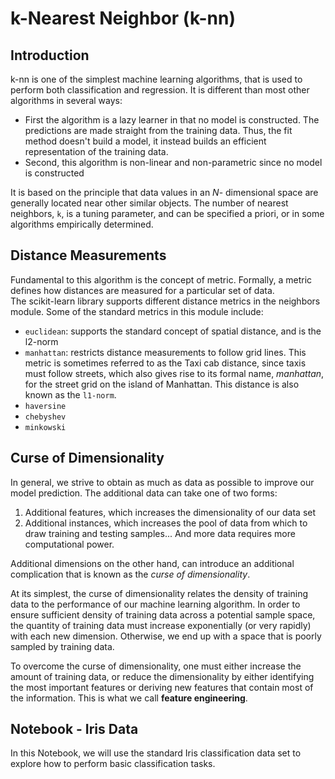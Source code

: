 # k-Nearest Neighbor (k-nn)

## Introduction

k-nn is one of the simplest machine learning algorithms, that is used to perform both classification and regression. It is different than most other algorithms in several ways:
* First the algorithm is a lazy learner in that no model is constructed. The predictions are made straight from the training data. Thus, the fit method doesn't build a model, it instead builds an efficient representation of the training data.
* Second, this algorithm is non-linear and non-parametric since no model is constructed

It is based on the principle that data values in an $N$- dimensional space are generally located near other similar objects. The number of nearest neighbors, `k`, is a tuning parameter, and can be specified a priori, or in some algorithms empirically determined.

## Distance Measurements
Fundamental to this algorithm is the concept of metric. Formally, a metric defines how distances are measured for a particular set of data.  
The scikit-learn library supports different distance metrics in the neighbors module. Some of the standard metrics in this module include:

* `euclidean`: supports the standard concept of spatial distance, and is the l2-norm
* `manhattan`: restricts distance measurements to follow grid lines. This metric is sometimes referred to as the Taxi cab distance, since taxis must follow streets, which also gives rise to its formal name, _manhattan_, for the street grid on the island of Manhattan. This distance is also known as the `l1-norm`.
* `haversine`
* `chebyshev`
* `minkowski`

## Curse of Dimensionality

In general, we strive to obtain as much as data as possible to improve our model prediction. The additional data can take one of two forms: 

1. Additional features, which increases the dimensionality of our data set
2. Additional instances, which increases the pool of data from which to draw training and testing samples... And more data requires more computational power.

Additional dimensions on the other hand, can introduce an additional complication that is known as the *curse of dimensionality*.

At its simplest, the curse of dimensionality relates the density of training data to the performance of our machine learning algorithm. In order to ensure sufficient density of training data across a potential sample space, the quantity of training data must increase exponentially (or very rapidly) with each new dimension. Otherwise, we end up with a space that is poorly sampled by training data.

To overcome the curse of dimensionality, one must either increase the amount of training data, or reduce the dimensionality by either identifying the most important features or deriving new features that contain most of the information. This is what we call **feature engineering**.

## Notebook - Iris Data

In this Notebook, we will use the standard Iris classification data set to explore how to perform basic classification tasks.